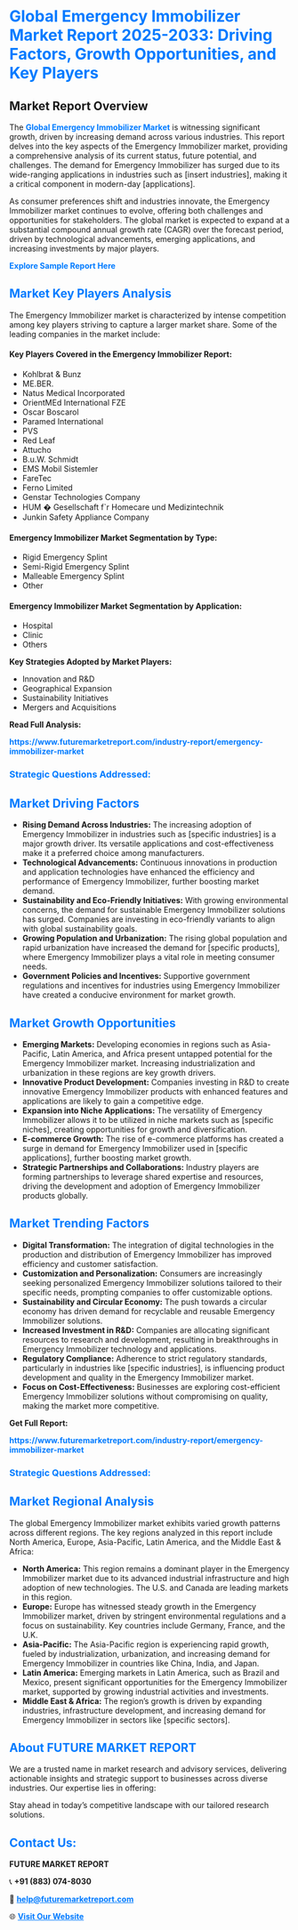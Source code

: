 <h1 style="color: #007BFF;">Global Emergency Immobilizer Market Report 2025-2033: Driving Factors, Growth Opportunities, and Key Players</h1>

<section id="overview">
<h2>Market Report Overview</h2>
<p>The <a href="https://www.futuremarketreport.com/industry-report/emergency-immobilizer-market" style="color: #007BFF; text-decoration: none;"><strong>Global Emergency Immobilizer Market</strong></a> is witnessing significant growth, driven by increasing demand across various industries. This report delves into the key aspects of the Emergency Immobilizer market, providing a comprehensive analysis of its current status, future potential, and challenges. The demand for Emergency Immobilizer has surged due to its wide-ranging applications in industries such as [insert industries], making it a critical component in modern-day [applications].</p>
<p>As consumer preferences shift and industries innovate, the Emergency Immobilizer market continues to evolve, offering both challenges and opportunities for stakeholders. The global market is expected to expand at a substantial compound annual growth rate (CAGR) over the forecast period, driven by technological advancements, emerging applications, and increasing investments by major players.</p>
</section>

<section id="overview">
<p><a href="https://www.futuremarketreport.com/request-sample/reportId=36168" style="color: #007BFF; text-decoration: none;"><strong>Explore Sample Report Here</strong></a></p>
</section>

<section id="key-players">
<h2 style="color: #007BFF;">Market Key Players Analysis</h2>
<p>The Emergency Immobilizer market is characterized by intense competition among key players striving to capture a larger market share. Some of the leading companies in the market include:</p>
<h4>Key Players Covered in the Emergency Immobilizer Report:</h4>
<ul><li>Kohlbrat &amp; Bunz</li><li>ME.BER.</li><li>Natus Medical Incorporated</li><li>OrientMEd International FZE</li><li>Oscar Boscarol</li><li>Paramed International</li><li>PVS</li><li>Red Leaf</li><li>Attucho</li><li>B.u.W. Schmidt</li><li>EMS Mobil Sistemler</li><li>FareTec</li><li>Ferno Limited</li><li>Genstar Technologies Company</li><li>HUM � Gesellschaft f`r Homecare und Medizintechnik</li><li>Junkin Safety Appliance Company</li></ul>
<h4>Emergency Immobilizer Market Segmentation by Type:</h4>
<ul><li>Rigid Emergency Splint</li><li>Semi-Rigid Emergency Splint</li><li>Malleable Emergency Splint</li><li>Other</li></ul>

<h4>Emergency Immobilizer Market Segmentation by Application:</h4>
<ul><li>Hospital</li><li>Clinic</li><li>Others</li></ul>
<p><strong>Key Strategies Adopted by Market Players:</strong></p>
<ul>
<li>Innovation and R&D</li>
<li>Geographical Expansion</li>
<li>Sustainability Initiatives</li>
<li>Mergers and Acquisitions</li>
</ul>
</section>

<section>
<p><strong>Read Full Analysis: </strong></p><a href="https://www.futuremarketreport.com/industry-report/emergency-immobilizer-market" style="color: #007BFF; text-decoration: none;"><strong>https://www.futuremarketreport.com/industry-report/emergency-immobilizer-market</strong></a>
<h3 style="color: #007BFF;">Strategic Questions Addressed:</h3>
</section>

<section id="driving-factors">
<h2 style="color: #007BFF;">Market Driving Factors</h2>
<ul>
<li><strong>Rising Demand Across Industries:</strong> The increasing adoption of Emergency Immobilizer in industries such as [specific industries] is a major growth driver. Its versatile applications and cost-effectiveness make it a preferred choice among manufacturers.</li>
<li><strong>Technological Advancements:</strong> Continuous innovations in production and application technologies have enhanced the efficiency and performance of Emergency Immobilizer, further boosting market demand.</li>
<li><strong>Sustainability and Eco-Friendly Initiatives:</strong> With growing environmental concerns, the demand for sustainable Emergency Immobilizer solutions has surged. Companies are investing in eco-friendly variants to align with global sustainability goals.</li>
<li><strong>Growing Population and Urbanization:</strong> The rising global population and rapid urbanization have increased the demand for [specific products], where Emergency Immobilizer plays a vital role in meeting consumer needs.</li>
<li><strong>Government Policies and Incentives:</strong> Supportive government regulations and incentives for industries using Emergency Immobilizer have created a conducive environment for market growth.</li>
</ul>
</section>

<section id="growth-opportunities">
<h2 style="color: #007BFF;">Market Growth Opportunities</h2>
<ul>
<li><strong>Emerging Markets:</strong> Developing economies in regions such as Asia-Pacific, Latin America, and Africa present untapped potential for the Emergency Immobilizer market. Increasing industrialization and urbanization in these regions are key growth drivers.</li>
<li><strong>Innovative Product Development:</strong> Companies investing in R&D to create innovative Emergency Immobilizer products with enhanced features and applications are likely to gain a competitive edge.</li>
<li><strong>Expansion into Niche Applications:</strong> The versatility of Emergency Immobilizer allows it to be utilized in niche markets such as [specific niches], creating opportunities for growth and diversification.</li>
<li><strong>E-commerce Growth:</strong> The rise of e-commerce platforms has created a surge in demand for Emergency Immobilizer used in [specific applications], further boosting market growth.</li>
<li><strong>Strategic Partnerships and Collaborations:</strong> Industry players are forming partnerships to leverage shared expertise and resources, driving the development and adoption of Emergency Immobilizer products globally.</li>
</ul>
</section>

<section id="trending-factors">
<h2 style="color: #007BFF;">Market Trending Factors</h2>
<ul>
<li><strong>Digital Transformation:</strong> The integration of digital technologies in the production and distribution of Emergency Immobilizer has improved efficiency and customer satisfaction.</li>
<li><strong>Customization and Personalization:</strong> Consumers are increasingly seeking personalized Emergency Immobilizer solutions tailored to their specific needs, prompting companies to offer customizable options.</li>
<li><strong>Sustainability and Circular Economy:</strong> The push towards a circular economy has driven demand for recyclable and reusable Emergency Immobilizer solutions.</li>
<li><strong>Increased Investment in R&D:</strong> Companies are allocating significant resources to research and development, resulting in breakthroughs in Emergency Immobilizer technology and applications.</li>
<li><strong>Regulatory Compliance:</strong> Adherence to strict regulatory standards, particularly in industries like [specific industries], is influencing product development and quality in the Emergency Immobilizer market.</li>
<li><strong>Focus on Cost-Effectiveness:</strong> Businesses are exploring cost-efficient Emergency Immobilizer solutions without compromising on quality, making the market more competitive.</li>
</ul>
</section>

<section>
<p><strong>Get Full Report: </strong></p><a href="https://www.futuremarketreport.com/industry-report/emergency-immobilizer-market" style="color: #007BFF; text-decoration: none;"><strong>https://www.futuremarketreport.com/industry-report/emergency-immobilizer-market</strong></a>
<h3 style="color: #007BFF;">Strategic Questions Addressed:</h3>
</section>


<section id="regional-analysis">
<h2 style="color: #007BFF;">Market Regional Analysis</h2>
<p>The global Emergency Immobilizer market exhibits varied growth patterns across different regions. The key regions analyzed in this report include North America, Europe, Asia-Pacific, Latin America, and the Middle East & Africa:</p>
<ul>
<li><strong>North America:</strong> This region remains a dominant player in the Emergency Immobilizer market due to its advanced industrial infrastructure and high adoption of new technologies. The U.S. and Canada are leading markets in this region.</li>
<li><strong>Europe:</strong> Europe has witnessed steady growth in the Emergency Immobilizer market, driven by stringent environmental regulations and a focus on sustainability. Key countries include Germany, France, and the U.K.</li>
<li><strong>Asia-Pacific:</strong> The Asia-Pacific region is experiencing rapid growth, fueled by industrialization, urbanization, and increasing demand for Emergency Immobilizer in countries like China, India, and Japan.</li>
<li><strong>Latin America:</strong> Emerging markets in Latin America, such as Brazil and Mexico, present significant opportunities for the Emergency Immobilizer market, supported by growing industrial activities and investments.</li>
<li><strong>Middle East & Africa:</strong> The region’s growth is driven by expanding industries, infrastructure development, and increasing demand for Emergency Immobilizer in sectors like [specific sectors].</li>
</ul>
</section>

<footer>
<h2 style="color: #007BFF;">About FUTURE MARKET REPORT</h2>
<p>We are a trusted name in market research and advisory services, delivering actionable insights and strategic support to businesses across diverse industries. Our expertise lies in offering:</p>

<p>Stay ahead in today’s competitive landscape with our tailored research solutions.</p>

<h2 style="color: #007BFF;">Contact Us:</h2>
<p><strong>FUTURE MARKET REPORT</strong></p>
<p>📞 <strong>+91 (883) 074-8030</strong></p>
<p>📧 <strong><a href="mailto:help@futuremarketreport.com" style="color: #007BFF;">help@futuremarketreport.com</a></strong></p>
<p>🌐 <strong><a href="https://www.futuremarketreport.com/" style="color: #007BFF;">Visit Our Website</a></strong></p>
</footer>